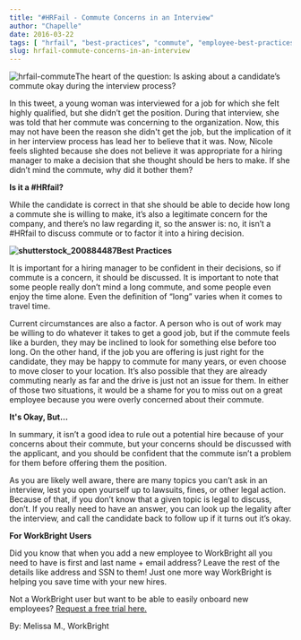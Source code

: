 ```yaml
---
title: "#HRFail - Commute Concerns in an Interview"
author: "Chapelle"
date: 2016-03-22
tags: [ "hrfail", "best-practices", "commute", "employee-best-practices", "hiring", "hr-best-practices", "interviewing" ]
slug: hrfail-commute-concerns-in-an-interview
---
```

![hrfail-commute](https://workbright.com/wp-content/uploads/2016/03/hrfail-commute-300x52.png)The heart of the question: Is asking about a candidate’s commute okay during the interview process?  
  
In this tweet, a young woman was interviewed for a job for which she felt highly qualified, but she didn’t get the position. During that interview, she was told that her commute was concerning to the organization. Now, this may not have been the reason she didn't get the job, but the implication of it in her interview process has lead her to believe that it was. Now, Nicole feels slighted because she does not believe it was appropriate for a hiring manager to make a decision that she thought should be hers to make. If she didn’t mind the commute, why did it bother them?  
  
**Is it a #HRfail?**  
  
While the candidate is correct in that she should be able to decide how long a commute she is willing to make, it’s also a legitimate concern for the company, and there’s no law regarding it, so the answer is: no, it isn’t a #HRfail to discuss commute or to factor it into a hiring decision.  
  
 **![shutterstock_200884487](https://workbright.com/wp-content/uploads/2016/03/shutterstock_200884487-300x206.jpg)Best Practices**  
  
It is important for a hiring manager to be confident in their decisions, so if commute is a concern, it should be discussed. It is important to note that some people really don’t mind a long commute, and some people even enjoy the time alone. Even the definition of “long” varies when it comes to travel time.  
  
Current circumstances are also a factor. A person who is out of work may be willing to do whatever it takes to get a good job, but if the commute feels like a burden, they may be inclined to look for something else before too long. On the other hand, if the job you are offering is just right for the candidate, they may be happy to commute for many years, or even choose to move closer to your location. It’s also possible that they are already commuting nearly as far and the drive is just not an issue for them. In either of those two situations, it would be a shame for you to miss out on a great employee because you were overly concerned about their commute.  
  
**It's Okay, But…**  
  
In summary, it isn’t a good idea to rule out a potential hire because of your concerns about their commute, but your concerns should be discussed with the applicant, and you should be confident that the commute isn’t a problem for them before offering them the position.  
  
As you are likely well aware, there are many topics you can’t ask in an interview, lest you open yourself up to lawsuits, fines, or other legal action. Because of that, if you don’t know that a given topic is legal to discuss, don’t. If you really need to have an answer, you can look up the legality after the interview, and call the candidate back to follow up if it turns out it’s okay.  
  
**For WorkBright Users**  
  
Did you know that when you add a new employee to WorkBright all you need to have is first and last name + email address? Leave the rest of the details like address and SSN to them! Just one more way WorkBright is helping you save time with your new hires.  
  
Not a WorkBright user but want to be able to easily onboard new employees? [Request a free trial here.](https://workbright.com/benefits-features/)  
  
By: Melissa M., WorkBright  
  
  
  


  
  


  
  



